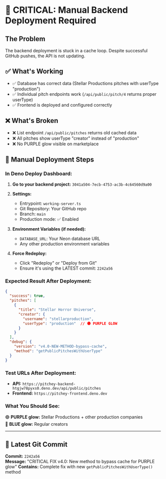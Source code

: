 # 🚨 CRITICAL: Manual Backend Deployment Required

## The Problem
The backend deployment is stuck in a cache loop. Despite successful GitHub pushes, the API is not updating.

## ✅ What's Working
- ✅ Database has correct data (Stellar Productions pitches with userType "production")
- ✅ Individual pitch endpoints work (`/api/public/pitch/4` returns proper userType)
- ✅ Frontend is deployed and configured correctly

## ❌ What's Broken
- ❌ List endpoint `/api/public/pitches` returns old cached data
- ❌ All pitches show userType "creator" instead of "production"
- ❌ No PURPLE glow visible on marketplace

## 🔧 Manual Deployment Steps

### In Deno Deploy Dashboard:

1. **Go to your backend project:** `3041a504-7ecb-4753-ac3b-4c64560d9a00`

2. **Settings:**
   - Entrypoint: `working-server.ts`
   - Git Repository: Your GitHub repo
   - Branch: `main` 
   - Production mode: ✅ Enabled

3. **Environment Variables (if needed):**
   - `DATABASE_URL`: Your Neon database URL
   - Any other production environment variables

4. **Force Redeploy:**
   - Click "Redeploy" or "Deploy from Git"
   - Ensure it's using the LATEST commit: `2242a56`

### Expected Result After Deployment:

```json
{
  "success": true,
  "pitches": [
    {
      "title": "Stellar Horror Universe",
      "creator": {
        "username": "stellarproduction", 
        "userType": "production"  // 🟣 PURPLE GLOW
      }
    }
  ],
  "debug": {
    "version": "v4.0-NEW-METHOD-bypass-cache",
    "method": "getPublicPitchesWithUserType"
  }
}
```

### Test URLs After Deployment:
- **API:** `https://pitchey-backend-htgjw78pyxs0.deno.dev/api/public/pitches`
- **Frontend:** `https://pitchey-frontend.deno.dev`

### What You Should See:
🟣 **PURPLE glow:** Stellar Productions + other production companies  
🔵 **BLUE glow:** Regular creators

---

## 🚀 Latest Git Commit
**Commit:** `2242a56`  
**Message:** "CRITICAL FIX v4.0: New method to bypass cache for PURPLE glow"
**Contains:** Complete fix with new `getPublicPitchesWithUserType()` method